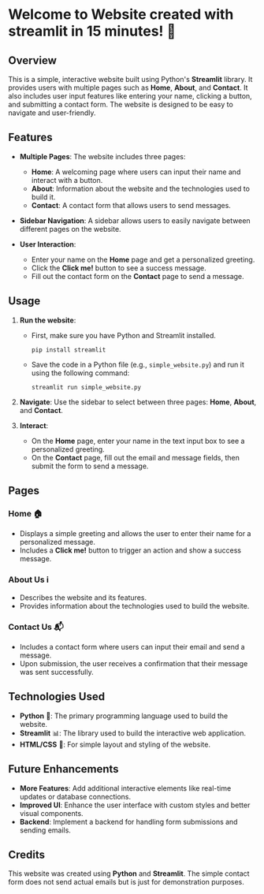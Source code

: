 # Welcome to Website created with streamlit in 15 minutes! 👋

## Overview

This is a simple, interactive website built using Python's **Streamlit** library. It provides users with multiple pages such as **Home**, **About**, and **Contact**. It also includes user input features like entering your name, clicking a button, and submitting a contact form. The website is designed to be easy to navigate and user-friendly.


## Features

- **Multiple Pages**: The website includes three pages:
  - **Home**: A welcoming page where users can input their name and interact with a button.
  - **About**: Information about the website and the technologies used to build it.
  - **Contact**: A contact form that allows users to send messages.

- **Sidebar Navigation**: A sidebar allows users to easily navigate between different pages on the website.

- **User Interaction**:
  - Enter your name on the **Home** page and get a personalized greeting.
  - Click the **Click me!** button to see a success message.
  - Fill out the contact form on the **Contact** page to send a message.


## Usage

1. **Run the website**:
   - First, make sure you have Python and Streamlit installed.
     ```
     pip install streamlit
     ```
   - Save the code in a Python file (e.g., `simple_website.py`) and run it using the following command:
     ```
     streamlit run simple_website.py
     ```

2. **Navigate**: Use the sidebar to select between three pages: **Home**, **About**, and **Contact**.

3. **Interact**: 
   - On the **Home** page, enter your name in the text input box to see a personalized greeting.
   - On the **Contact** page, fill out the email and message fields, then submit the form to send a message.


## Pages

### Home 🏠
- Displays a simple greeting and allows the user to enter their name for a personalized message.
- Includes a **Click me!** button to trigger an action and show a success message.

### About Us ℹ️
- Describes the website and its features.
- Provides information about the technologies used to build the website.

### Contact Us 📬
- Includes a contact form where users can input their email and send a message.
- Upon submission, the user receives a confirmation that their message was sent successfully.


## Technologies Used

- **Python** 🐍: The primary programming language used to build the website.
- **Streamlit** 📊: The library used to build the interactive web application.
- **HTML/CSS** 🎨: For simple layout and styling of the website.


## Future Enhancements

- **More Features**: Add additional interactive elements like real-time updates or database connections.
- **Improved UI**: Enhance the user interface with custom styles and better visual components.
- **Backend**: Implement a backend for handling form submissions and sending emails.


## Credits

This website was created using **Python** and **Streamlit**. The simple contact form does not send actual emails but is just for demonstration purposes.
